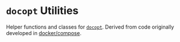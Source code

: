# `docopt` Utilities

Helper functions and classes for [`docopt`](http://docopt.org). Derived from code originally developed in [docker/compose](https://github.com/docker/compose).

